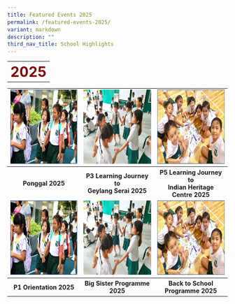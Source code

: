 ```yaml
---
title: Featured Events 2025
permalink: /featured-events-2025/
variant: markdown
description: ""
third_nav_title: School Highlights
---
```

<table>
	<tbody><tr>
		<th><center><font color="maroon" size="6">
     2025
 </font></center></th></tr></tbody></table>
<table>
	<tbody>
					<tr>
<td><a href="/school-information/school-highlights/p1-orientation-2025/"><img src="/images/Thumbnails/p1orient2025_thumb_01.jpg" alt="p3campifly2024" style="width:250px;height:170px;"></a></td>
			<td><a href="/school-information/school-highlights/big-sisters-programme-2025/"><img src="/images/Thumbnails/bsp2025_thumb_01.jpg" alt="p6gamesday2023" style="width:250px;height:170px;"></a></td>
	<td><a href="/school-information/school-highlights/back-to-school-programme-2025/"><img src="/images/Thumbnails/bts2025_thumb_01.jpg" alt="p6sep2023" style="width:250px;height:170px;"> </a></td>
</tr>
		<tr>
			<th><center>Ponggal 2025</center></th> 
		<th><center>P3 Learning Journey to<br>Geylang Serai 2025</center></th> 
		<th><center>P5 Learning Journey to<br>Indian Heritage Centre 2025</center></th> 			
			</tr>
			<tr>
<td><a href="/school-information/school-highlights/p1-orientation-2025/"><img src="/images/Thumbnails/p1orient2025_thumb_01.jpg" alt="p3campifly2024" style="width:250px;height:170px;"></a></td>
			<td><a href="/school-information/school-highlights/big-sisters-programme-2025/"><img src="/images/Thumbnails/bsp2025_thumb_01.jpg" alt="p6gamesday2023" style="width:250px;height:170px;"></a></td>
	<td><a href="/school-information/school-highlights/back-to-school-programme-2025/"><img src="/images/Thumbnails/bts2025_thumb_01.jpg" alt="p6sep2023" style="width:250px;height:170px;"> </a></td>
</tr>
		<tr>
			<th><center>P1 Orientation 2025</center></th> 
		<th><center>Big Sister Programme 2025</center></th> 
		<th><center>Back to School Programme 2025</center></th> 			
			</tr></tbody></table>